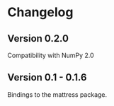 # Changelog

## Version 0.2.0

Compatibility with NumPy 2.0

## Version 0.1 - 0.1.6

Bindings to the mattress package.
